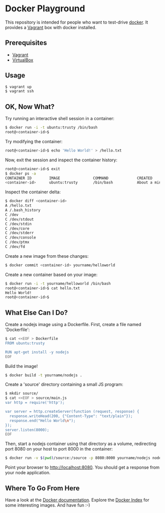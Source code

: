 # Docker Playground

This repository is intended for people who want to test-drive [docker](http://docker.io). It provides a [Vagrant](http://www.vagrantup.com/) box with docker installed.

## Prerequisites

* [Vagrant](http://www.vagrantup.com/downloads.html)
* [VirtualBox](https://www.virtualbox.org/wiki/Downloads)

## Usage

```bash
$ vagrant up
$ vagrant ssh
```

## OK, Now What?

Try running an interactive shell session in a container:
```bash
$ docker run -i -t ubuntu:trusty /bin/bash
root@<container-id>$ 
```
Try modifying the container:
```bash
root@<container-id>$ echo 'Hello World!' > /hello.txt
```

Now, exit the session and inspect the container history:
```bash
root@<container-id>$ exit
$ docker ps -a
CONTAINER ID        IMAGE               COMMAND             CREATED              STATUS    ...
<container-id>      ubuntu:trusty       /bin/bash           About a minute ago   Exit 0    ...
```

Inspect the container delta:
```bash
$ docker diff <container-id>
A /hello.txt
A /.bash_history
C /dev
C /dev/stdout
C /dev/stdin
C /dev/core
C /dev/stderr
C /dev/console
C /dev/ptmx
C /dev/fd
```

Create a new image from these changes:
```bash
$ docker commit <container-id> yourname/helloworld
```

Create a new container based on your image:
```bash
$ docker run -i -t yourname/helloworld /bin/bash
root@<container-id>$ cat hello.txt
Hello World!
root@<container-id>$
```

## What Else Can I Do?

Create a nodejs image using a Dockerfile. First, create a file named 'Dockerfile':
```bash
$ cat <<EOF > Dockerfile
FROM ubuntu:trusty

RUN apt-get install -y nodejs
EOF
```

Build the image!
```bash
$ docker build -t yourname/nodejs .
```

Create a 'source' directory containing a small JS program:
```bash
$ mkdir source/
$ cat <<EOF > source/main.js
var http = require('http');

var server = http.createServer(function (request, response) {
  response.writeHead(200, {"Content-Type": "text/plain"});
  response.end("Hello World\n");
});
server.listen(8000);
EOF
```

Then, start a nodejs container using that directory as a volume, redirecting port 8080 on your host to port 8000 in the container:
```bash
$ docker run -v $(pwd)/source:/source -p 8080:8000 yourname/nodejs nodejs /source/main.js' 
```

Point your browser to [http://localhost:8080](http://localhost:8080). You should get a response from your node application.

## Where To Go From Here

Have a look at the [Docker documentation](http://docs.docker.io/). Explore the [Docker Index](https://index.docker.io/) for some interesting images. And have fun :-)
